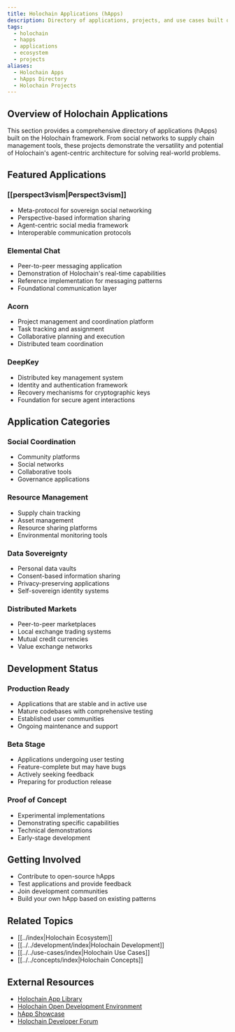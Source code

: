 ```yaml
---
title: Holochain Applications (hApps)
description: Directory of applications, projects, and use cases built on the Holochain framework
tags:
  - holochain
  - happs
  - applications
  - ecosystem
  - projects
aliases:
  - Holochain Apps
  - hApps Directory
  - Holochain Projects
---
```


## Overview of Holochain Applications

This section provides a comprehensive directory of applications (hApps) built on the Holochain framework. From social networks to supply chain management tools, these projects demonstrate the versatility and potential of Holochain's agent-centric architecture for solving real-world problems.

## Featured Applications

### [[perspect3vism|Perspect3vism]]

- Meta-protocol for sovereign social networking
- Perspective-based information sharing
- Agent-centric social media framework
- Interoperable communication protocols

### Elemental Chat

- Peer-to-peer messaging application
- Demonstration of Holochain's real-time capabilities
- Reference implementation for messaging patterns
- Foundational communication layer

### Acorn

- Project management and coordination platform
- Task tracking and assignment
- Collaborative planning and execution
- Distributed team coordination

### DeepKey

- Distributed key management system
- Identity and authentication framework
- Recovery mechanisms for cryptographic keys
- Foundation for secure agent interactions

## Application Categories

### Social Coordination

- Community platforms
- Social networks
- Collaborative tools
- Governance applications

### Resource Management

- Supply chain tracking
- Asset management
- Resource sharing platforms
- Environmental monitoring tools

### Data Sovereignty

- Personal data vaults
- Consent-based information sharing
- Privacy-preserving applications
- Self-sovereign identity systems

### Distributed Markets

- Peer-to-peer marketplaces
- Local exchange trading systems
- Mutual credit currencies
- Value exchange networks

## Development Status

### Production Ready

- Applications that are stable and in active use
- Mature codebases with comprehensive testing
- Established user communities
- Ongoing maintenance and support

### Beta Stage

- Applications undergoing user testing
- Feature-complete but may have bugs
- Actively seeking feedback
- Preparing for production release

### Proof of Concept

- Experimental implementations
- Demonstrating specific capabilities
- Technical demonstrations
- Early-stage development

## Getting Involved

- Contribute to open-source hApps
- Test applications and provide feedback
- Join development communities
- Build your own hApp based on existing patterns

## Related Topics

- [[../index|Holochain Ecosystem]]
- [[../../development/index|Holochain Development]]
- [[../../use-cases/index|Holochain Use Cases]]
- [[../../concepts/index|Holochain Concepts]]

## External Resources

- [Holochain App Library](https://forum.holochain.org/c/projects/)
- [Holochain Open Development Environment](https://github.com/holochain/HODE)
- [hApp Showcase](https://www.holochain.org/showcase/)
- [Holochain Developer Forum](https://forum.holochain.org/c/projects/) 
